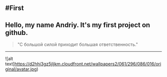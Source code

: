 #First
---
Hello, my name Andriy. It's my first project on github.
---
> "С большой силой приходит большая ответственность."
---
![alt text]https://d2hhj3gz5jljkm.cloudfront.net/wallpapers2/061/296/086/016/original/avatar.jpg)
